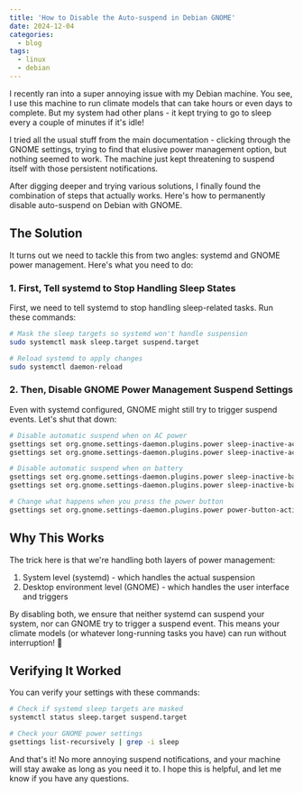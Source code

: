 ```yaml
---
title: 'How to Disable the Auto-suspend in Debian GNOME'
date: 2024-12-04
categories:
  - blog
tags:
  - linux
  - debian
---
```

I recently ran into a super annoying issue with my Debian machine. You see, I use this machine to run climate models that can take hours or even days to complete. But my system had other plans - it kept trying to go to sleep every a couple of minutes if it's idle!

I tried all the usual stuff from the main documentation - clicking through the GNOME settings, trying to find that elusive power management option, but nothing seemed to work. The machine just kept threatening to suspend itself with those persistent notifications.

After digging deeper and trying various solutions, I finally found the combination of steps that actually works. Here's how to permanently disable auto-suspend on Debian with GNOME.

## The Solution

It turns out we need to tackle this from two angles: systemd and GNOME power management. Here's what you need to do:

### 1. First, Tell systemd to Stop Handling Sleep States

First, we need to tell systemd to stop handling sleep-related tasks. Run these commands:

```bash
# Mask the sleep targets so systemd won't handle suspension
sudo systemctl mask sleep.target suspend.target

# Reload systemd to apply changes
sudo systemctl daemon-reload
```

### 2. Then, Disable GNOME Power Management Suspend Settings

Even with systemd configured, GNOME might still try to trigger suspend events. Let's shut that down:

```bash
# Disable automatic suspend when on AC power
gsettings set org.gnome.settings-daemon.plugins.power sleep-inactive-ac-type 'nothing'
gsettings set org.gnome.settings-daemon.plugins.power sleep-inactive-ac-timeout 0

# Disable automatic suspend when on battery
gsettings set org.gnome.settings-daemon.plugins.power sleep-inactive-battery-type 'nothing'
gsettings set org.gnome.settings-daemon.plugins.power sleep-inactive-battery-timeout 0

# Change what happens when you press the power button
gsettings set org.gnome.settings-daemon.plugins.power power-button-action 'nothing'
```

## Why This Works

The trick here is that we're handling both layers of power management:
1. System level (systemd) - which handles the actual suspension
2. Desktop environment level (GNOME) - which handles the user interface and triggers

By disabling both, we ensure that neither systemd can suspend your system, nor can GNOME try to trigger a suspend event. This means your climate models (or whatever long-running tasks you have) can run without interruption! 🎉

## Verifying It Worked

You can verify your settings with these commands:

```bash
# Check if systemd sleep targets are masked
systemctl status sleep.target suspend.target

# Check your GNOME power settings
gsettings list-recursively | grep -i sleep
```

And that's it! No more annoying suspend notifications, and your machine will stay awake as long as you need it to. I hope this is helpful, and let me know if you have any questions.